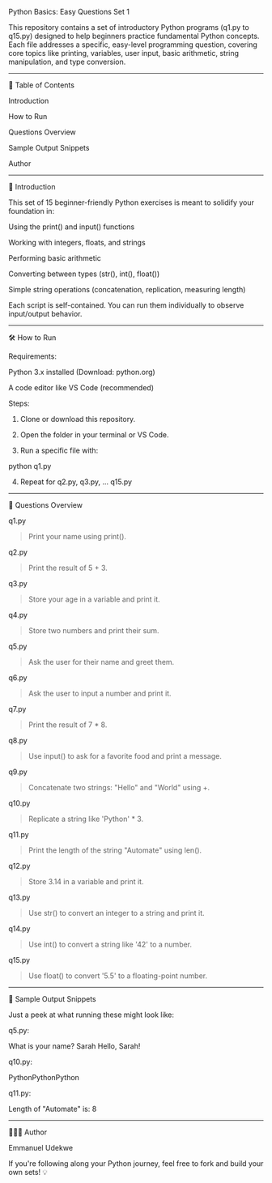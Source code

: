 Python Basics: Easy Questions Set 1

This repository contains a set of introductory Python programs (q1.py to q15.py) designed to help beginners practice fundamental Python concepts. Each file addresses a specific, easy-level programming question, covering core topics like printing, variables, user input, basic arithmetic, string manipulation, and type conversion.


---

📘 Table of Contents

Introduction

How to Run

Questions Overview

Sample Output Snippets

Author



---

📌 Introduction

This set of 15 beginner-friendly Python exercises is meant to solidify your foundation in:

Using the print() and input() functions

Working with integers, floats, and strings

Performing basic arithmetic

Converting between types (str(), int(), float())

Simple string operations (concatenation, replication, measuring length)


Each script is self-contained. You can run them individually to observe input/output behavior.


---

🛠 How to Run

Requirements:

Python 3.x installed (Download: python.org)

A code editor like VS Code (recommended)


Steps:

1. Clone or download this repository.


2. Open the folder in your terminal or VS Code.


3. Run a specific file with:

python q1.py


4. Repeat for q2.py, q3.py, ... q15.py




---

📄 Questions Overview

q1.py

> Print your name using print().



q2.py

> Print the result of 5 + 3.



q3.py

> Store your age in a variable and print it.



q4.py

> Store two numbers and print their sum.



q5.py

> Ask the user for their name and greet them.



q6.py

> Ask the user to input a number and print it.



q7.py

> Print the result of 7 * 8.



q8.py

> Use input() to ask for a favorite food and print a message.



q9.py

> Concatenate two strings: "Hello" and "World" using +.



q10.py

> Replicate a string like 'Python' * 3.



q11.py

> Print the length of the string "Automate" using len().



q12.py

> Store 3.14 in a variable and print it.



q13.py

> Use str() to convert an integer to a string and print it.



q14.py

> Use int() to convert a string like '42' to a number.



q15.py

> Use float() to convert '5.5' to a floating-point number.




---

🔎 Sample Output Snippets

Just a peek at what running these might look like:

q5.py:

What is your name? Sarah
Hello, Sarah!

q10.py:

PythonPythonPython

q11.py:

Length of "Automate" is: 8


---

👨🏽‍💻 Author

Emmanuel Udekwe 

If you're following along your Python journey, feel free to fork and build your own sets! 💡
